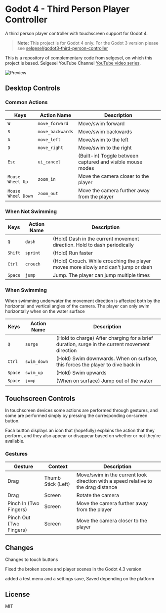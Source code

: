 # Godot 4 - Third Person Player Controller
A third person player controller with touchscreen support for Godot 4.

> **Note:** This project is for Godot 4 only. For the Godot 3 version please see [selgesel/godot3-third-person-controller](https://github.com/selgesel/godot3-third-person-controller)

This is a repository of complementary code from selgesel, on which this project is based.
Selgesel YouTube Channel
[YouTube video series](https://www.youtube.com/playlist?list=PLlT0CCZ8Yw0mcxG_D_sSA-Imnc5tiR4tx).

![Preview](./preview.gif?v=1)

## Desktop Controls
### Common Actions
| Keys | Action Name | Description |
|------|-------------|-------------|
| `W` | `move_forward` | Move/swim forward |
| `S` | `move_backwards` | Move/swim backwards |
| `A` | `move_left` | Move/swim to the left |
| `D` | `move_right` | Move/swim to the right |
| `Esc` | `ui_cancel` | (Built-in) Toggle between captured and visible mouse modes |
| `Mouse Wheel Up` | `zoom_in` | Move the camera closer to the player |
| `Mouse Wheel Down` | `zoom_out` | Move the camera further away from the player |

### When Not Swimming
| Keys | Action Name | Description |
|------|-------------|-------------|
| `Q` | `dash` | (Hold) Dash in the current movement direction. Hold to dash periodically |
| `Shift` | `sprint` | (Hold) Run faster |
| `Ctrl` | `crouch` | (Hold) Crouch. While crouching the player moves more slowly and can't jump or dash |
| `Space` | `jump` | Jump. The player can jump multiple times |

### When Swimming
When swimming underwater the movement direction is affected both by the horizontal and vertical angles of the camera. The player can only swim horizontally when on the water surface

| Keys | Action Name | Description |
|------|-------------|-------------|
| `Q` | `surge` | (Hold to charge) After charging for a brief duration, surge in the current movement direction |
| `Ctrl` | `swim_down` | (Hold) Swim downwards. When on surface, this forces the player to dive back in |
| `Space` | `swim_up` | (Hold) Swim upwards |
| `Space` | `jump` | (When on surface) Jump out of the water |

## Touchscreen Controls
In touchscreen devices some actions are performed through gestures, and some are performed simply by pressing the corresponding on-screen button.

Each button displays an icon that (hopefully) explains the action that they perform, and they also appear or disappear based on whether or not they're available.


### Gestures
| Gesture | Context | Description |
|---------|---------|-------------|
| Drag | Thumb Stick (Left) | Move/swim in the current look direction with a speed relative to the drag distance |
| Drag | Screen | Rotate the camera |
| Pinch In (Two Fingers) | Screen | Move the camera further away from the player |
| Pinch Out (Two Fingers) | Screen | Move the camera closer to the player |

## Changes

Changes to touch buttons

Fixed the broken scene and player scenes in the Godot 4.3 version

added a test menu and a settings save,
Saved depending on the platform

## License
MIT
